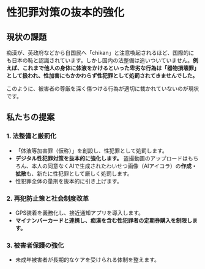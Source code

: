 # 性犯罪対策の抜本的強化

## 現状の課題
痴漢が、英政府などから自国民へ「chikan」と注意喚起されるほど、国際的にも日本の恥と認識されています。しかし国内の法整備は追いついていません。**例えば、これまで他人の身体に体液をかけるといった卑劣な行為は「器物損壊罪」として扱われ、性加害にもかかわらず性犯罪として処罰されてきませんでした。**

このように、被害者の尊厳を深く傷つける行為が適切に裁かれていないのが現状です。

## 私たちの提案
### 1. 法整備と厳罰化
- 「体液等加害罪（仮称）」を創設し、性犯罪として処罰します。
- **デジタル性犯罪対策を抜本的に強化します。** 盗撮動画のアップロードはもちろん、本人の同意なくAIで生成されたわいせつ画像（AIアイコラ）の**作成・拡散**も、新たに性犯罪として厳しく処罰します。
- 性犯罪全体の量刑を抜本的に引き上げます。

### 2. 再犯防止策と社会制度改革
- GPS装着を義務化し、接近通知アプリを導入します。
- **マイナンバーカードと連携し、痴漢を含む性犯罪者の定期券購入を制限します。**

### 3. 被害者保護の強化
- 未成年被害者が長期的なケアを受けられる体制を整えます。
